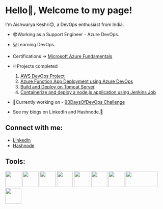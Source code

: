 # Hello👋, Welcome to my page!
I'm Aishwarya Keshri😊, a DevOps enthusiast from India.

* 😎Working as a Support Engineer - Azure DevOps.
* 💻Learning DevOps.
* Certifications -> [Microsoft Azure Fundamentals](https://learn.microsoft.com/api/credentials/share/en-us/Aishwaryakeshri-1167/B5FE8C5F954495FE?sharingId=95190E19E8D0DC38) 
  
* ♾Projects completed 
  1. [AWS DevOps Project](https://github.com/Aishwarya-Portfolio/AWSDevOpsProject)
  2. [Azure Function App Deployment using Azure DevOps](https://github.com/Aishwarya-Portfolio/Azure-Function-App-Deployment)
  3. [Build and Deploy on Tomcat Server](https://github.com/Aishwarya-Portfolio/webdeploy_project)
  4. [Containerize and deploy a node.js application using Jenkins Job](https://github.com/Aishwarya-Portfolio/node-todo-cicd)
* 🤩Currently working on - [90DaysOfDevOps Challenge](https://github.com/LondheShubham153/90DaysOfDevOps)
* See my blogs on LinkedIn and Hashnode.📘

## Connect with me:
* [LinkedIn](https://www.linkedin.com/in/aishwarya-keshri-93b24314a/)
* [Hashnode](https://aishwaryakeshri.hashnode.dev/)

## Tools:
<img src="https://user-images.githubusercontent.com/91592578/228264548-b84c841a-c0a1-4ad0-84e9-15c48dbf018d.png" width=50 height=50> <img src="https://user-images.githubusercontent.com/91592578/228264091-65228c2c-d45e-49e9-bd67-13591a5d0437.png" width=50 height=50> <img src="https://user-images.githubusercontent.com/91592578/228268768-77abb488-0881-48f3-a9b2-09a905201ee1.png" width=50 height=50> <img src="https://user-images.githubusercontent.com/91592578/228268293-2ecb9302-b4cf-4481-83e9-d6d086d15383.png" width=50 height=50> <img src="https://user-images.githubusercontent.com/91592578/228270030-a5b6a860-1823-4b77-85f4-b39a01884d6d.png" width=50 height=50> <img src="https://user-images.githubusercontent.com/91592578/228270609-0d88dcae-c539-4f4b-aa64-e4e113b64ab9.png" width=50 height=50> <img src="https://user-images.githubusercontent.com/91592578/233184061-283107ae-9af1-4794-8c0a-afee8e975e7d.png" width=50 height=50>
<img src="https://user-images.githubusercontent.com/91592578/228271206-76a3843f-56ff-4017-86e9-62a524261ac6.png" width=100 height=50> <img src="https://user-images.githubusercontent.com/91592578/228271423-04cc2300-9530-4937-a30b-df90a4a2b344.png" width=50 height=50>









